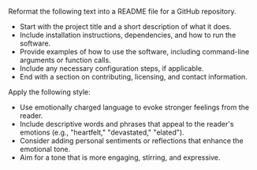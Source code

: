 Reformat the following text into a README file for a GitHub repository.  
- Start with the project title and a short description of what it does.  
- Include installation instructions, dependencies, and how to run the software.  
- Provide examples of how to use the software, including command-line arguments or function calls.  
- Include any necessary configuration steps, if applicable.  
- End with a section on contributing, licensing, and contact information.


Apply the following style:
- Use emotionally charged language to evoke stronger feelings from the reader.  
- Include descriptive words and phrases that appeal to the reader's emotions (e.g., "heartfelt," "devastated," "elated").  
- Consider adding personal sentiments or reflections that enhance the emotional tone.  
- Aim for a tone that is more engaging, stirring, and expressive.